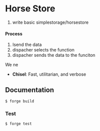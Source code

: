 # Horse Store
1. write basic simplestorage/horsestore

#### Process
1. Isend the data
2. dispacher selects the function
3. dispacher sends the data to the funciton

We ne


-   **Chisel**: Fast, utilitarian, and verbose 
## Documentation


```shell
$ forge build
```

### Test

```shell
$ forge test
```

